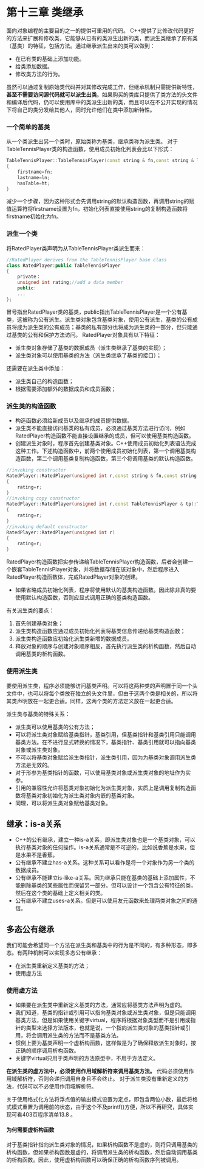 # 第十三章 类继承
面向对象编程的主要目的之一的提供可重用的代码。
C++提供了比修改代码更好的方法来扩展和修改类，它能够从已有的类派生出新的类，而派生类继承了原有类（基类）的特征，包括方法。通过继承派生出来的类可以做到：
* 在已有类的基础上添加功能。
* 给类添加数据。
* 修改类方法的行为。

虽然可以通过复制原始类代码并对其修改完成工作，但继承机制只需提供新特性，**甚至不需要访问源代码就可以派生出类**。如果购买的类库只提供了类方法的头文件和编译后代码，仍可以使用库中的类派生出新的类，而且可以在不公开实现的情况下将自己的类分发给其他人，同时允许他们在类中添加新特性。
### 一个简单的基类
从一个类派生出另一个类时，原始类称为基类，继承类称为派生类。
对于TableTennisPlayer类的构造函数，使用成员初始化列表会比以下形式：
```C++
TableTennisPlayer::TableTennisPlayer(const string & fn,const string & ln,bool ht)
{
    firstname=fn;
    lastname=ln;
    hasTable=ht;
}
```
减少一个步骤，因为这种形式会先调用string的默认构造函数，再调用string的赋值运算符将firstname设置为fn，初始化列表直接使用string的复制构造函数将firstname初始化为fn。
### 派生一个类
将RatedPlayer类声明为从TableTennisPlayer类派生而来：
```C++
//RatedPlayer derives from the TableTennisPlayer base class
class RatedPlayer:public TableTennisPlayer
{
    private：
    unsigned int rating;//add a data member
    public:
    ...
};
```
冒号指出RatedPlayer类的基类，public指出TableTennisPlayer是一个公有基类，这被称为公有派生。派生类对象包含基类对象，使用公有派生，基类的公有成员将成为派生类的公有成员；基类的私有部分也将成为派生类的一部分，但只能通过基类的公有和保护方法访问。
RatedPlayer对象具有以下特征：
* 派生类对象存储了基类的数据成员（派生类继承了基类的实现）；
* 派生类对象可以使用基类的方法（派生类继承了基类的接口）；

还需要在派生类中添加：
* 派生类自己的构造函数；
* 根据需要添加额外的数据成员和成员函数；
### 派生类的构造函数
* 构造函数必须给新成员以及继承的成员提供数据。
* 派生类不能直接访问基类的私有成员，必须通过基类方法进行访问，例如RatedPlayer构造函数不能直接设置继承的成员，但可以使用基类构造函数。
* 创建派生对象时，程序首先创建基类对象。C++使用成员初始化列表语法完成这种工作。下述构造函数中，前两个使用成员初始化列表，第一个调用基类构造函数，第二个调用基类复制构造函数，第三个将调用基类的默认构造函数。
```C++
//invoking constructor
RatedPlayer::RatedPlayer(unsigned int r,const string & fn,const string & ln,bool ht):TableTennisPlayer(fn,ln,ht)
{
    rating=r;
}
//invoking copy constructor
RatedPlayer::RatedPlayer(unsigned int r,const TableTennisPlayer & tp):TableTennisPlayer(tp)
{
    rating=r;
}
//invoking default constructor
RatedPlayer::RatedPlayer(unsigned int r)
{
    rating=r;
}
```
RatedPlayer构造函数把实参传递给TableTennisPlayer构造函数，后者会创建一个嵌套TableTennisPlayer对象，并将数据存储在该对象中，然后程序进入RatedPlayer构造函数体，完成RatedPlayer对象的创建。
* 如果省略成员初始化列表，程序将使用默认的基类构造函数。因此除非真的要使用默认构造函数，否则应显式调用正确的基类构造函数。

有关派生类的要点：
1. 首先创建基类对象；
2. 派生类构造函数应通过成员初始化列表将基类信息传递给基类构造函数；
3. 派生类构造函数应初始化派生类新增的数据成员。
4. 释放对象的顺序与创建对象顺序相反，首先执行派生类的析构函数，然后自动调用基类的析构函数。
### 使用派生类
要使用派生类，程序必须能够访问基类声明。可以将这两种类的声明置于同一个头文件中，也可以将每个类放在独立的头文件里，但由于这两个类是相关的，所以将其类声明放在一起更合适。同样，这两个类的方法定义放在一起更合适。

派生类与基类的特殊关系：
* 派生类可以使用基类的公有方法；
* 可以将派生类对象赋给基类指针，基类引用，但基类指针和基类引用只能调用基类方法。在不进行显式转换的情况下，基类指针、基类引用就可以指向基类对象或派生类对象。
* 不可以将基类对象赋给派生类指针，派生类引用，因为为基类对象调用派生类方法是无效的。
* 对于形参为基类指针的函数，可以使用基类对象或派生类对象的地址作为实参。
* 引用的兼容性允许将基类对象初始化为派生类对象，实质上是调用复制构造函数将基类对象初始化为派生类对象内嵌的基类对象。
* 同理，可以将派生类对象赋给基类对象。
## 继承：is-a关系
* C++的公有继承，建立一种is-a关系，即派生类对象也是一个基类对象，可以执行基类对象的任何操作。is-a关系通常是不可逆的，比如说香蕉是水果，但是水果不是香蕉。
* 公有继承不建立has-a关系。这种关系可以看作是将一个对象作为另一个类的数据成员。
* 公有继承不能建立is-like-a关系。因为继承只能在基类的基础上添加属性，不能删除基类的某些属性而保留另一部分。但可以设计一个包含公有特征的类，然后在这个类的基础上定义相关的类。
* 公有继承不建立uses-a关系。但是可以使用友元函数来处理两类对象之间的通信。
## 多态公有继承
我们可能会希望同一个方法在派生类和基类中的行为是不同的，有多种形态，即多态。有两种机制可以实现多态公有继承：
* 在派生类重新定义基类的方法；
* 使用虚方法
### 使用虚方法
* 如果要在派生类中重新定义基类的方法，通常应将基类方法声明为虚的。
* 我们知道，基类的指针或引用可以指向基类对象或派生类对象，但是只能调用基类方法，但是如果使用关键字virtual，程序将根据对象类型而不是引用或指针的类型来选择方法版本，也就是说，一个指向派生类对象的基类指针或引用，将会调用派生类的方法而不是基类方法。
* 惯例上要为基类声明一个虚析构函数，这样做是为了确保释放派生对象时，按正确的顺序调用析构函数。
* 关键字virtual只用于类声明的方法原型中，不用于方法定义。

**在派生类的虚方法中，必须使用作用域解析符来调用基类方法。** 代码必须使用作用域解析符，否则会递归调用自身且不会终止。
对于派生类没有重新定义的方法，代码可以不必使用作用域解析符。

关于使用格式化方法将浮点值的输出模式设置为定点，即包含两位小数，最后将格式模式重置为调用前的状态，由于这个不及printf()方便，所以不再研究，具体实现可看403页程序清单13.8 。
#### 为何需要虚析构函数
对于基类指针指向派生类对象的情况，如果析构函数不是虚的，则将只调用基类的析构函数，但如果析构函数是虚的，将调用派生类的析构函数，然后自动调用基类的析构函数。因此，使用虚析构函数可以确保正确的析构函数序列被调用。
